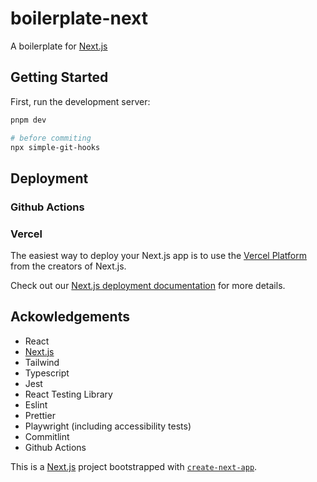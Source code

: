 # boilerplate-next

A boilerplate for [Next.js](https://nextjs.org/)

## Getting Started

First, run the development server:

```bash
pnpm dev

# before commiting
npx simple-git-hooks
```

## Deployment

### Github Actions

### Vercel

The easiest way to deploy your Next.js app is to use the [Vercel Platform](https://vercel.com/new?utm_medium=default-template&filter=next.js&utm_source=create-next-app&utm_campaign=create-next-app-readme) from the creators of Next.js.

Check out our [Next.js deployment documentation](https://nextjs.org/docs/deployment) for more details.

## Ackowledgements

- React
- [Next.js](https://nextjs.org/)
- Tailwind
- Typescript
- Jest
- React Testing Library
- Eslint
- Prettier
- Playwright (including accessibility tests)
- Commitlint
- Github Actions

This is a [Next.js](https://nextjs.org/) project bootstrapped with [`create-next-app`](https://github.com/vercel/next.js/tree/canary/packages/create-next-app).
